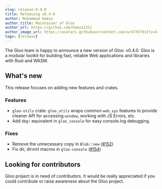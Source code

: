 ```yaml
---
slug: release-0.4.0 
title: Releasing v0.4.0 
author: Muhammad Hamza 
author_title: Maintainer of Gloo
author_url: https://github.com/hamza1311
author_image_url: https://avatars.githubusercontent.com/u/47357913?v=4
tags: [release]
---
```


The Gloo team is happy to announce a new version of Gloo: v0.4.0. Gloo is a modular toolkit for building fast, reliable
Web applications and libraries with Rust and WASM.

## What's new

This release focuses on adding new features and crates.

### Features

* `gloo-utils` crate: `gloo_utils` wraps common `web_sys` features to provide cleaner API for accessing `window`,
  working with JS Errors, etc.
* Add `dbg!` equivalent in `gloo_console` for easy console.log debugging.

### Fixes

* Remove the unnecessary copy in `Blob::new` ([#152](https://github.com/rustwasm/gloo/pull/152))
* Fix dir, dirxml macros in `gloo-console` ([#154](https://github.com/rustwasm/gloo/pull/154))

## Looking for contributors

Gloo project is in need of contributors. It would be really appreciated if you could contribute or raise awareness about
the Gloo project.
